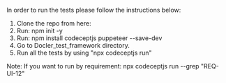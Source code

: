 In order to run the tests please follow the instructions below:

1. Clone the repo from here: 
1. Run: npm init -y
2. Run: npm install codeceptjs puppeteer --save-dev
3. Go to Docler_test_framework directory.
3. Run all the tests by using "npx codeceptjs run"

Note: 
If you want to run by requirement: npx codeceptjs run --grep "REQ-UI-12"
